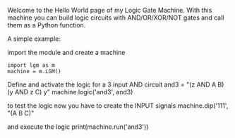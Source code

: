 Welcome to the Hello World page of my Logic Gate Machine.
With this machine you can build logic circuits with AND/OR/XOR/NOT gates and call them as a Python function.

A simple example:

import the module and create a machine

    import lgm as m
    machine = m.LGM()

Define and activate the logic for a 3 input AND circuit
    and3 = "(z AND A B)(y AND z C) y"
    machine.logic('and3', and3)

to test the logic now you have to create the INPUT signals
    machine.dip('111', "(A B C)"

and execute the logic
    print(machine.run('and3'))